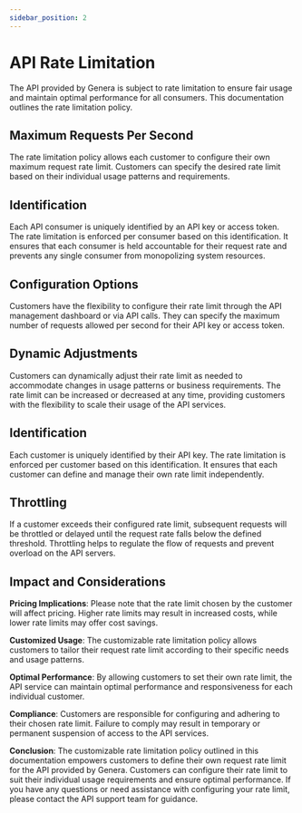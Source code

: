 ```yaml
---
sidebar_position: 2
---
```


# API Rate Limitation

The API provided by Genera is subject to rate limitation to ensure fair usage and maintain optimal performance for all consumers. This documentation outlines the rate limitation policy.

## Maximum Requests Per Second
The rate limitation policy allows each customer to configure their own maximum request rate limit. Customers can specify the desired rate limit based on their individual usage patterns and requirements.

## Identification
Each API consumer is uniquely identified by an API key or access token. The rate limitation is enforced per consumer based on this identification. It ensures that each consumer is held accountable for their request rate and prevents any single consumer from monopolizing system resources.

## Configuration Options
Customers have the flexibility to configure their rate limit through the API management dashboard or via API calls. They can specify the maximum number of requests allowed per second for their API key or access token.

## Dynamic Adjustments
Customers can dynamically adjust their rate limit as needed to accommodate changes in usage patterns or business requirements. The rate limit can be increased or decreased at any time, providing customers with the flexibility to scale their usage of the API services.

## Identification
Each customer is uniquely identified by their API key. The rate limitation is enforced per customer based on this identification. It ensures that each customer can define and manage their own rate limit independently.

## Throttling
If a customer exceeds their configured rate limit, subsequent requests will be throttled or delayed until the request rate falls below the defined threshold. Throttling helps to regulate the flow of requests and prevent overload on the API servers.

## Impact and Considerations

**Pricing Implications**: Please note that the rate limit chosen by the customer will affect pricing. Higher rate limits may result in increased costs, while lower rate limits may offer cost savings.

**Customized Usage**: The customizable rate limitation policy allows customers to tailor their request rate limit according to their specific needs and usage patterns.

**Optimal Performance**: By allowing customers to set their own rate limit, the API service can maintain optimal performance and responsiveness for each individual customer.

**Compliance**: Customers are responsible for configuring and adhering to their chosen rate limit. Failure to comply may result in temporary or permanent suspension of access to the API services.

**Conclusion**:
The customizable rate limitation policy outlined in this documentation empowers customers to define their own request rate limit for the API provided by Genera. Customers can configure their rate limit to suit their individual usage requirements and ensure optimal performance. If you have any questions or need assistance with configuring your rate limit, please contact the API support team for guidance.
